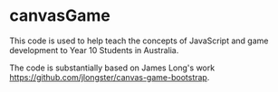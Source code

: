 # canvasGame
This code is used to help teach the concepts of JavaScript and game development to Year 10 Students in Australia.

The code is substantially based on James Long's work https://github.com/jlongster/canvas-game-bootstrap.
